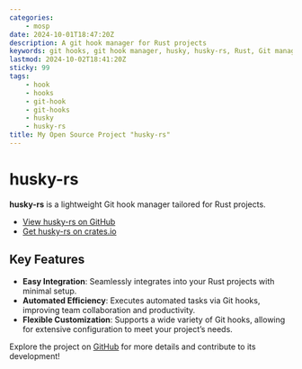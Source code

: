 ```yaml
---
categories:
    - mosp
date: 2024-10-01T18:47:20Z
description: A git hook manager for Rust projects
keywords: git hooks, git hook manager, husky, husky-rs, Rust, Git management
lastmod: 2024-10-02T18:41:20Z
sticky: 99
tags:
    - hook
    - hooks
    - git-hook
    - git-hooks
    - husky
    - husky-rs
title: My Open Source Project "husky-rs"
---
```




# husky-rs

**husky-rs** is a lightweight Git hook manager tailored for Rust projects.

- [View husky-rs on GitHub](https://github.com/pplmx/husky-rs)
- [Get husky-rs on crates.io](https://crates.io/crates/husky-rs)

## Key Features

- **Easy Integration**: Seamlessly integrates into your Rust projects with minimal setup.
- **Automated Efficiency**: Executes automated tasks via Git hooks, improving team collaboration and productivity.
- **Flexible Customization**: Supports a wide variety of Git hooks, allowing for extensive configuration to meet your project’s needs.

Explore the project on [GitHub](https://github.com/pplmx/husky-rs) for more details and contribute to its development!
